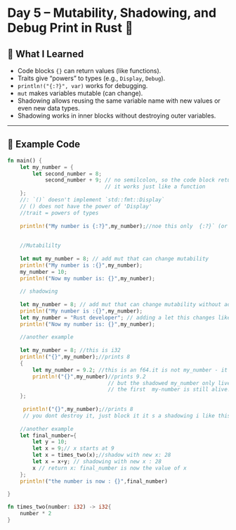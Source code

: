 # Day 5 – Mutability, Shadowing, and Debug Print in Rust 🦀

## 📌 What I Learned
- Code blocks `{}` can return values (like functions).
- Traits give “powers” to types (e.g., `Display`, `Debug`).
- `println!("{:?}", var)` works for debugging.
- `mut` makes variables mutable (can change).
- Shadowing allows reusing the same variable name with new values or even new data types.
- Shadowing works in inner blocks without destroying outer variables.

---

## 📝 Example Code

```rust
fn main() {
    let my_number = {
        let second_number = 8;
            second_number + 9; // no semilcolon, so the code block returns 8+9
                               // it works just like a function
    };
    //: `()` doesn't implement `std::fmt::Display`
    // () does not have the power of 'Display'
    //trait = powers of types
    
    println!("My number is {:?}",my_number);//noe this only  {:?}` (or {:# } pretty-instead my understanding this works as debug
    
    
    //Mutabililty
    
    let mut my_number = 8; // add mut that can change mutability 
    println!("My number is :{}",my_number);
    my_number = 10;  
    println!("Now my number is: {}",my_number);
    
    // shadowing
    
    let my_number = 8; // add mut that can change mutability without adding a let in anpther variable
    println!("My number is :{}",my_number);
    let my_number = "Rust developer"; // adding a let this changes like assigning new vaiable to the same variable able to use another dt like string
    println!("Now my number is: {}",my_number);
    
    //another example
    
    let my_number = 8; //this is i32
    println!("{}",my_number);//prints 8
    {
        let my_number = 9.2; //this is an f64.it is not my_number - it is completely different;
        println!("{}",my_number)//prints 9.2
                                // but the shadowed my_number only lives until here.
                                // the first  my-number is still alive!
    };
    
     println!("{}",my_number);//prints 8
     // you dont destroy it, just block it it s a shadowing i like this line
     
    //another example
    let final_number={
        let y = 10;
        let x = 9;// x starts at 9
        let x = times_two(x);//shadow with new x: 28
        let x = x+y; // shadowing with new x : 28
        x // return x: final_number is now the value of x
    };
    println!("the number is now : {}",final_number)
    
}

fn times_two(number: i32) -> i32{
    number * 2
}
